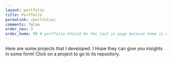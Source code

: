 ```yaml
---
layout: portfolio
title: Portfolio
permalink: /portfolio/
comments: false
order_nav: 3
order_home: 99 # portfolio should be the last in page because home is using portfolio layout as a hack
---
```



Here are some projects that I developed. I Hope they can give you insights in some form! Click on a project to go to its repository.
